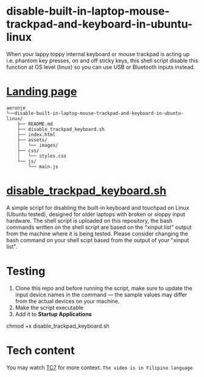 # disable-built-in-laptop-mouse-trackpad-and-keyboard-in-ubuntu-linux
When your lappy toppy internal keyboard or mouse trackpad is acting up i.e. phantom key presses, on and off sticky keys, this shell script disable this function at OS level (linux) so you can use USB or Bluetooth inputs instead.

# [Landing page](https://aeronjedisabletrackpadkeyboardsh.vercel.app/)
```
aeronje
└──disable-built-in-laptop-mouse-trackpad-and-keyboard-in-ubuntu-linux/
    ├── README.md
    ├── disable_trackpad_keyboard.sh
    ├── index.html
    ├── assets/
    │   └── images/
    ├── css/
    │   └── styles.css
    └── js/
        └── main.js
```

# [disable_trackpad_keyboard.sh](https://aeronjedisabletrackpadkeyboardsh.vercel.app/)

A simple script for disabling the built-in keyboard and touchpad on Linux (Ubuntu tested), designed for older laptops with broken or sloppy input hardware. The shell script is uploaded on this repository, the bash commands written on the shell script are based on the "xinput list" output from the machine where it is being tested. Please consider changing the bash command on your shell scipt based from the output of your "xinput list".

# Testing

1. Clone this repo and before running the script, make sure to update the input device names in the command —  the sample values may differ from the actual devices on your machine.
2. Make the script executable  
3. Add it to **Startup Applications**
   
chmod +x disable_trackpad_keyboard.sh

# Tech content
You may watch [TC7](https://web.facebook.com/share/v/17EbYKBkQf/) for more context. ```The video is in Filipino language```

